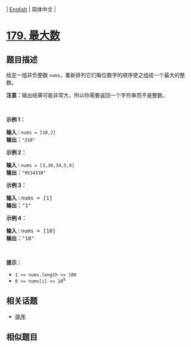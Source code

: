 
| [English](README_EN.md) | 简体中文 |

# [179. 最大数](https://leetcode-cn.com/problems/largest-number/)

## 题目描述

<p>给定一组非负整数 <code>nums</code>，重新排列它们每位数字的顺序使之组成一个最大的整数。</p>

<p><strong>注意：</strong>输出结果可能非常大，所以你需要返回一个字符串而不是整数。</p>

<p>&nbsp;</p>

<p><strong>示例 1：</strong></p>

<pre><strong>输入<code>：</code></strong><code>nums = [10,2]</code>
<strong>输出：</strong><code>&quot;210&quot;</code></pre>

<p><strong>示例&nbsp;2：</strong></p>

<pre><strong>输入<code>：</code></strong><code>nums = [3,30,34,5,9]</code>
<strong>输出：</strong><code>&quot;9534330&quot;</code>
</pre>

<p><strong>示例 3：</strong></p>

<pre><strong>输入<code>：</code></strong>nums = [1]
<strong>输出：</strong>&quot;1&quot;
</pre>

<p><strong>示例 4：</strong></p>

<pre><strong>输入<code>：</code></strong>nums = [10]
<strong>输出：</strong>&quot;10&quot;
</pre>

<p>&nbsp;</p>

<p><strong>提示：</strong></p>

<ul>
	<li><code>1 &lt;= nums.length &lt;= 100</code></li>
	<li><code>0 &lt;= nums[i] &lt;= 10<sup>9</sup></code></li>
</ul>


## 相关话题

- [排序](https://leetcode-cn.com/tag/sort)

## 相似题目


